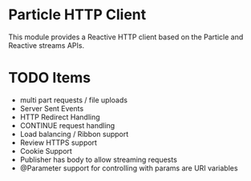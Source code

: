 # Particle HTTP Client

This module provides a Reactive HTTP client based on the Particle and Reactive streams APIs.

# TODO Items

* multi part requests / file uploads
* Server Sent Events
* HTTP Redirect Handling
* CONTINUE request handling
* Load balancing / Ribbon support
* Review HTTPS support
* Cookie Support
* Publisher has body to allow streaming requests
* @Parameter support for controlling with params are URI variables